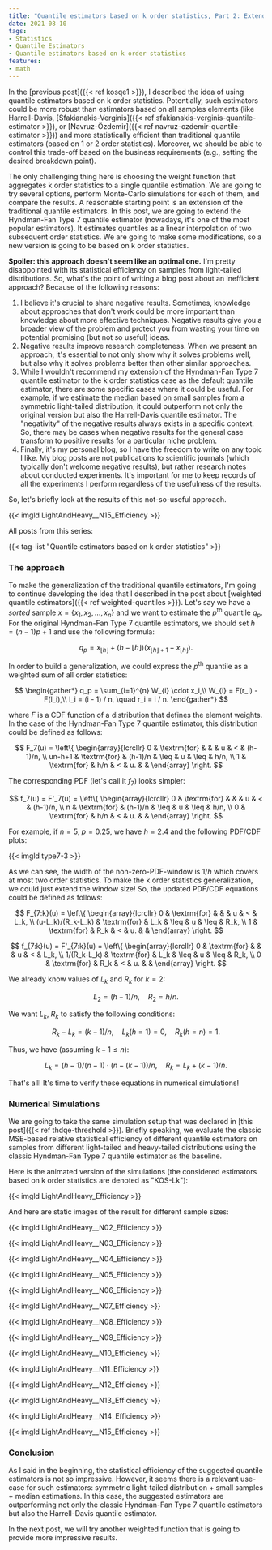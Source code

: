 ```yaml
---
title: "Quantile estimators based on k order statistics, Part 2: Extending Hyndman-Fan equations"
date: 2021-08-10
tags:
- Statistics
- Quantile Estimators
- Quantile estimators based on k order statistics
features:
- math
---
```


In the [previous post]({{< ref kosqe1 >}}),
  I described the idea of using quantile estimators based on k order statistics.
Potentially, such estimators could be more robust than estimators based on all samples elements (like
  Harrell-Davis,
  [Sfakianakis-Verginis]({{< ref sfakianakis-verginis-quantile-estimator >}}), or
  [Navruz-Özdemir]({{< ref navruz-ozdemir-quantile-estimator >}}))
  and more statistically efficient than traditional quantile estimators (based on 1 or 2 order statistics).
Moreover, we should be able to control this trade-off based on the business requirements
  (e.g., setting the desired breakdown point).

The only challenging thing here is choosing the weight function
  that aggregates k order statistics to a single quantile estimation.
We are going to try several options, perform Monte-Carlo simulations for each of them, and compare the results.
A reasonable starting point is an extension of the traditional quantile estimators.
In this post, we are going to extend the Hyndman-Fan Type 7 quantile estimator
  (nowadays, it's one of the most popular estimators).
It estimates quantiles as a linear interpolation of two subsequent order statistics.
We are going to make some modifications, so a new version is going to be based on k order statistics.

**Spoiler: this approach doesn't seem like an optimal one.**
I'm pretty disappointed with its statistical efficiency on samples from light-tailed distributions.
So, what's the point of writing a blog post about an inefficient approach?
Because of the following reasons:

1. I believe it's crucial to share negative results.
   Sometimes, knowledge about approaches that don't work
     could be more important than knowledge about more effective techniques.
   Negative results give you a broader view of the problem
     and protect you from wasting your time on potential promising (but not so useful) ideas.
2. Negative results improve research completeness.
   When we present an approach, it's essential to not only show why it solves problems well,
     but also why it solves problems better than other similar approaches.
3. While I wouldn't recommend my extension of the Hyndman-Fan Type 7 quantile estimator to the k order statistics case
     as the default quantile estimator, there are some specific cases where it could be useful.
   For example, if we estimate the median based on small samples from a symmetric light-tailed distribution,
     it could outperform not only the original version but also the Harrell-Davis quantile estimator.
   The "negativity" of the negative results always exists in a specific context.
   So, there may be cases when negative results for the general case transform to positive results
     for a particular niche problem.
4. Finally, it's my personal blog, so I have the freedom to write on any topic I like.
   My blog posts are not publications to scientific journals (which typically don't welcome negative results),
     but rather research notes about conducted experiments.
   It's important for me to keep records of all the experiments I perform regardless of the usefulness of the results.

So, let's briefly look at the results of this not-so-useful approach.

{{< imgld LightAndHeavy__N15_Efficiency >}}

<!--more-->

All posts from this series:

{{< tag-list "Quantile estimators based on k order statistics" >}}

### The approach

To make the generalization of the traditional quantile estimators,
  I'm going to continue developing the idea that I described in the post about
  [weighted quantile estimators]({{< ref weighted-quantiles >}}).
Let's say we have a *sorted* sample $x = \{ x_1, x_2, \ldots, x_n \}$ and
  we want to estimate the $p^\textrm{th}$ quantile $q_p$.
For the original Hyndman-Fan Type 7 quantile estimators, we should set $h = (n-1)p+1$ and use the following formula:

$$
q_p = x_{\lfloor h \rfloor} + (h - \lfloor h \rfloor) (x_{\lfloor h \rfloor + 1} - x_{\lfloor h \rfloor}).
$$

In order to build a generalization, we could express the $p^\textrm{th}$ quantile
  as a weighted sum of all order statistics:

$$
\begin{gather*}
q_p = \sum_{i=1}^{n} W_{i} \cdot x_i,\\
W_{i} = F(r_i) - F(l_i),\\
l_i = (i - 1) / n, \quad r_i = i / n.
\end{gather*}
$$

where $F$ is a CDF function of a distribution that defines the element weights.
In the case of the Hyndman-Fan Type 7 quantile estimator, this distribution could be defined as follows:

$$
F_7(u) = \left\{
\begin{array}{lcrcllr}
0      & \textrm{for} &         &      & u  & <    & (h-1)/n, \\
un-h+1 & \textrm{for} & (h-1)/n & \leq & u  & \leq & h/n, \\
1      & \textrm{for} & h/n     & <    & u. &      &
\end{array}
\right.
$$

The corresponding PDF (let's call it $f_7$) looks simpler:

$$
f_7(u) = F'_7(u) = \left\{
\begin{array}{lcrcllr}
0      & \textrm{for} &         &      & u  & <    & (h-1)/n, \\
n      & \textrm{for} & (h-1)/n & \leq & u  & \leq & h/n, \\
0      & \textrm{for} & h/n     & <    & u. &      &
\end{array}
\right.
$$

For example, if $n=5$, $p=0.25$, we have $h=2.4$ and the following PDF/CDF plots:

{{< imgld type7-3 >}}

As we can see, the width of the non-zero-PDF-window is $1/h$ which covers at most two order statistics.
To make the k order statistics generalization, we could just extend the window size!
So, the updated PDF/CDF equations could be defined as follows:

$$
F_{7:k}(u) = \left\{
\begin{array}{lcrcllr}
0                 & \textrm{for} &         &      & u  & <    & L_k, \\
(u-L_k)/(R_k-L_k) & \textrm{for} & L_k     & \leq & u  & \leq & R_k, \\
1                 & \textrm{for} & R_k     & <    & u. &      &
\end{array}
\right.
$$

$$
f_{7:k}(u) = F'_{7:k}(u) = \left\{
\begin{array}{lcrcllr}
0           & \textrm{for} &         &      & u  & <    & L_k, \\
1/(R_k-L_k) & \textrm{for} & L_k     & \leq & u  & \leq & R_k, \\
0           & \textrm{for} & R_k     & <    & u. &      &
\end{array}
\right.
$$

We already know values of $L_k$ and $R_k$ for $k=2$:

$$
L_2 = (h-1)/n, \quad R_2 = h/n.
$$

We want $L_k$, $R_k$ to satisfy the following conditions:

$$
R_k-L_k = (k-1)/n, \quad L_k(h=1) = 0, \quad R_k(h=n) = 1.
$$

Thus, we have (assuming $k - 1 \leq n$):

$$
L_k = (h - 1) / (n - 1) \cdot (n - (k - 1)) / n, \quad R_k = L_k + (k-1)/n.
$$

That's all!
It's time to verify these equations in numerical simulations!

### Numerical Simulations

We are going to take the same simulation setup that was declared in [this post]({{< ref thdqe-threshold >}}).
Briefly speaking, we evaluate the classic MSE-based relative statistical efficiency of different quantile estimators
  on samples from different light-tailed and heavy-tailed distributions
  using the classic Hyndman-Fan Type 7 quantile estimator as the baseline.

Here is the animated version of the simulations
  (the considered estimators based on k order statistics are denoted as "KOS-Lk"):

{{< imgld LightAndHeavy_Efficiency >}}

And here are static images of the result for different sample sizes:

{{< imgld LightAndHeavy__N02_Efficiency >}}

{{< imgld LightAndHeavy__N03_Efficiency >}}

{{< imgld LightAndHeavy__N04_Efficiency >}}

{{< imgld LightAndHeavy__N05_Efficiency >}}

{{< imgld LightAndHeavy__N06_Efficiency >}}

{{< imgld LightAndHeavy__N07_Efficiency >}}

{{< imgld LightAndHeavy__N08_Efficiency >}}

{{< imgld LightAndHeavy__N09_Efficiency >}}

{{< imgld LightAndHeavy__N10_Efficiency >}}

{{< imgld LightAndHeavy__N11_Efficiency >}}

{{< imgld LightAndHeavy__N12_Efficiency >}}

{{< imgld LightAndHeavy__N13_Efficiency >}}

{{< imgld LightAndHeavy__N14_Efficiency >}}

{{< imgld LightAndHeavy__N15_Efficiency >}}

### Conclusion

As I said in the beginning, the statistical efficiency of the suggested quantile estimators is not so impressive.
However, it seems there is a relevant use-case for such estimators:
  symmetric light-tailed distribution + small samples + median estimations.
In this case, the suggested estimators are outperforming not only the classic Hyndman-Fan Type 7 quantile estimators
  but also the Harrell-Davis quantile estimator.

In the next post, we will try another weighted function that is going to provide more impressive results.
